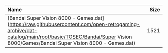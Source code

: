 |Name|Size|
|:---|---:|
|[Bandai Super Vision 8000 - Games.dat](https://raw.githubusercontent.com/open-retrogaming-archive/dat-catalog/main/root/basic/TOSEC/Bandai/Super Vision 8000/Games/Bandai Super Vision 8000 - Games.dat)|1521|
